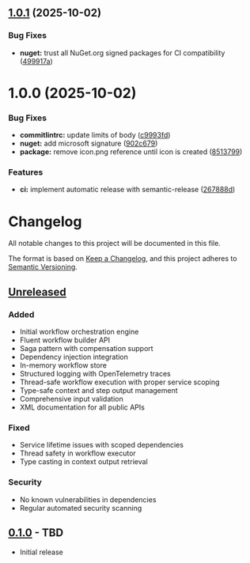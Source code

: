 ## [1.0.1](https://github.com/gurame/Flowrex/compare/v1.0.0...v1.0.1) (2025-10-02)


### Bug Fixes

* **nuget:** trust all NuGet.org signed packages for CI compatibility ([499917a](https://github.com/gurame/Flowrex/commit/499917a0768fdc9df3d2aae4027cbd6b4f8dfd4d))

# 1.0.0 (2025-10-02)


### Bug Fixes

* **commitlintrc:** update limits of body ([c9993fd](https://github.com/gurame/Flowrex/commit/c9993fde7c1f4bbc9095350c84c8353510e55a2c))
* **nuget:** add microsoft signature ([902c679](https://github.com/gurame/Flowrex/commit/902c67977c264f2bd014a9082d2834ef84fd734d))
* **package:** remove icon.png reference until icon is created ([8513799](https://github.com/gurame/Flowrex/commit/8513799a94fdb0d5edc4f0bc7e1bb0c40e137cff))


### Features

* **ci:** implement automatic release with semantic-release ([267888d](https://github.com/gurame/Flowrex/commit/267888de483a77ba1aa595763dd463f51a7f2cff))

# Changelog

All notable changes to this project will be documented in this file.

The format is based on [Keep a Changelog](https://keepachangelog.com/en/1.0.0/),
and this project adheres to [Semantic Versioning](https://semver.org/spec/v2.0.0.html).

## [Unreleased]

### Added
- Initial workflow orchestration engine
- Fluent workflow builder API
- Saga pattern with compensation support
- Dependency injection integration
- In-memory workflow store
- Structured logging with OpenTelemetry traces
- Thread-safe workflow execution with proper service scoping
- Type-safe context and step output management
- Comprehensive input validation
- XML documentation for all public APIs

### Fixed
- Service lifetime issues with scoped dependencies
- Thread safety in workflow executor
- Type casting in context output retrieval

### Security
- No known vulnerabilities in dependencies
- Regular automated security scanning

## [0.1.0] - TBD

- Initial release

[Unreleased]: https://github.com/gurame/Flowrex/compare/v0.1.0...HEAD
[0.1.0]: https://github.com/gurame/Flowrex/releases/tag/v0.1.0
